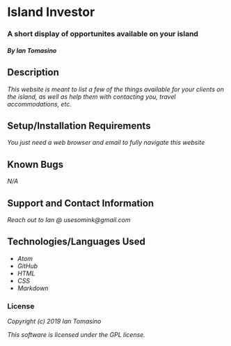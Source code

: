 # Island Investor
### A short display of opportunites available on your island
##### By Ian Tomasino
## Description
_This website is meant to list a few of the things available for your clients on the island, as well as help them with contacting you, travel accommodations, etc._
## Setup/Installation Requirements
_You just need a web browser and email to fully navigate this website_
## Known Bugs
_N/A_
## Support and Contact Information
_Reach out to Ian @ usesomink@gmail.com_
## Technologies/Languages Used
* _Atom_
* _GitHub_
* _HTML_
* _CSS_
* _Markdown_
### License
_Copyright (c) 2019 Ian Tomasino_

_This software is licensed under the GPL license._
